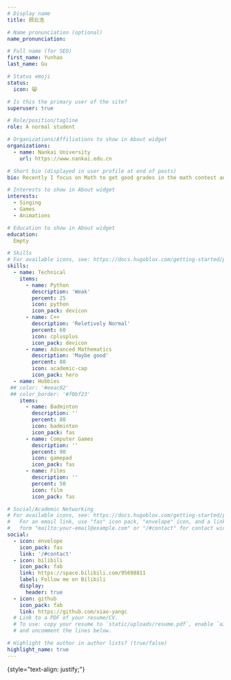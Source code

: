 ```yaml
---
# Display name
title: 顾云浩

# Name pronunciation (optional)
name_pronunciation: 

# Full name (for SEO)
first_name: Yunhao
last_name: Gu

# Status emoji
status: 
  icon: 😸

# Is this the primary user of the site?
superuser: true

# Role/position/tagline
role: A normal student

# Organizations/Affiliations to show in About widget
organizations:
  - name: Nankai University
    url: https://www.nankai.edu.cn

# Short bio (displayed in user profile at end of posts)
bio: Recently I focus on Math to get good grades in the math contest and transfer to mathematics. 

# Interests to show in About widget
interests:
  - Singing
  - Games
  - Animations

# Education to show in About widget
education:
  Empty

# Skills
# For available icons, see: https://docs.hugoblox.com/getting-started/page-builder/#icons
skills:
  - name: Technical
    items:
      - name: Python
        description: 'Weak'
        percent: 25
        icon: python
        icon_pack: devicon
      - name: C++
        description: 'Reletively Normal'
        percent: 60
        icon: cplusplus
        icon_pack: devicon
      - name: Advanced Mathematics
        description: 'Maybe good'
        percent: 80
        icon: academic-cap
        icon_pack: hero
  - name: Hobbies
 ## color: '#eeac02'
 ## color_border: '#f0bf23'
    items:
      - name: Badminton
        description: ''
        percent: 80
        icon: badminton
        icon_pack: fas
      - name: Computer Games
        description: ''
        percent: 90
        icon: gamepad
        icon_pack: fas
      - name: Films
        description: ''
        percent: 50
        icon: film
        icon_pack: fas

# Social/Academic Networking
# For available icons, see: https://docs.hugoblox.com/getting-started/page-builder/#icons
#   For an email link, use "fas" icon pack, "envelope" icon, and a link in the
#   form "mailto:your-email@example.com" or "/#contact" for contact widget.
social:
  - icon: envelope
    icon_pack: fas
    link: '/#contact'
  - icon: bilibili
    icon_pack: fab
    link: https://space.bilibili.com/95698811
    label: Follow me on Bilibili
    display:
      header: true
  - icon: github
    icon_pack: fab
    link: https://github.com/xiao-yangc
  # Link to a PDF of your resume/CV.
  # To use: copy your resume to `static/uploads/resume.pdf`, enable `ai` icons in `params.yaml`,
  # and uncomment the lines below.

# Highlight the author in author lists? (true/false)
highlight_name: true
---
```



{style="text-align: justify;"}
